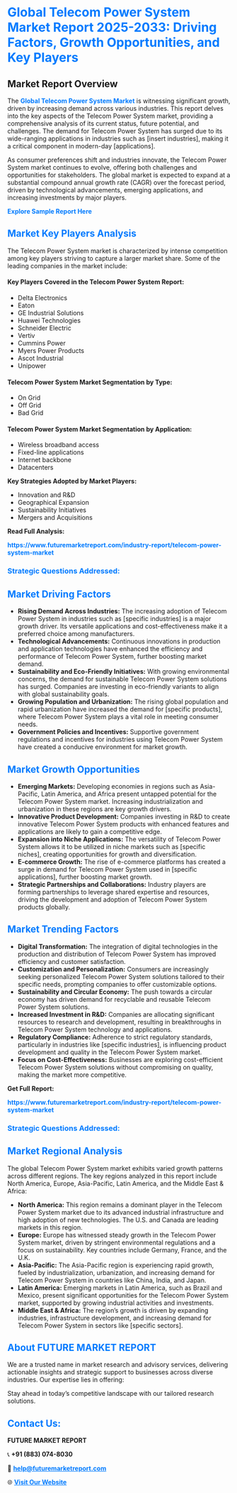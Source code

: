 <h1 style="color: #007BFF;">Global Telecom Power System Market Report 2025-2033: Driving Factors, Growth Opportunities, and Key Players</h1>

<section id="overview">
<h2>Market Report Overview</h2>
<p>The <a href="https://www.futuremarketreport.com/industry-report/telecom-power-system-market" style="color: #007BFF; text-decoration: none;"><strong>Global Telecom Power System Market</strong></a> is witnessing significant growth, driven by increasing demand across various industries. This report delves into the key aspects of the Telecom Power System market, providing a comprehensive analysis of its current status, future potential, and challenges. The demand for Telecom Power System has surged due to its wide-ranging applications in industries such as [insert industries], making it a critical component in modern-day [applications].</p>
<p>As consumer preferences shift and industries innovate, the Telecom Power System market continues to evolve, offering both challenges and opportunities for stakeholders. The global market is expected to expand at a substantial compound annual growth rate (CAGR) over the forecast period, driven by technological advancements, emerging applications, and increasing investments by major players.</p>
</section>

<section id="overview">
<p><a href="https://www.futuremarketreport.com/request-sample/reportId=97619" style="color: #007BFF; text-decoration: none;"><strong>Explore Sample Report Here</strong></a></p>
</section>

<section id="key-players">
<h2 style="color: #007BFF;">Market Key Players Analysis</h2>
<p>The Telecom Power System market is characterized by intense competition among key players striving to capture a larger market share. Some of the leading companies in the market include:</p>
<h4>Key Players Covered in the Telecom Power System Report:</h4>
<ul><li>Delta Electronics</li><li>Eaton</li><li>GE Industrial Solutions</li><li>Huawei Technologies</li><li>Schneider Electric</li><li>Vertiv</li><li>Cummins Power</li><li>Myers Power Products</li><li>Ascot Industrial</li><li>Unipower</li></ul>
<h4>Telecom Power System Market Segmentation by Type:</h4>
<ul><li>On Grid</li><li>Off Grid</li><li>Bad Grid</li></ul>

<h4>Telecom Power System Market Segmentation by Application:</h4>
<ul><li>Wireless broadband access</li><li>Fixed-line applications</li><li>Internet backbone</li><li>Datacenters</li></ul>
<p><strong>Key Strategies Adopted by Market Players:</strong></p>
<ul>
<li>Innovation and R&D</li>
<li>Geographical Expansion</li>
<li>Sustainability Initiatives</li>
<li>Mergers and Acquisitions</li>
</ul>
</section>

<section>
<p><strong>Read Full Analysis: </strong></p><a href="https://www.futuremarketreport.com/industry-report/telecom-power-system-market" style="color: #007BFF; text-decoration: none;"><strong>https://www.futuremarketreport.com/industry-report/telecom-power-system-market</strong></a>
<h3 style="color: #007BFF;">Strategic Questions Addressed:</h3>
</section>

<section id="driving-factors">
<h2 style="color: #007BFF;">Market Driving Factors</h2>
<ul>
<li><strong>Rising Demand Across Industries:</strong> The increasing adoption of Telecom Power System in industries such as [specific industries] is a major growth driver. Its versatile applications and cost-effectiveness make it a preferred choice among manufacturers.</li>
<li><strong>Technological Advancements:</strong> Continuous innovations in production and application technologies have enhanced the efficiency and performance of Telecom Power System, further boosting market demand.</li>
<li><strong>Sustainability and Eco-Friendly Initiatives:</strong> With growing environmental concerns, the demand for sustainable Telecom Power System solutions has surged. Companies are investing in eco-friendly variants to align with global sustainability goals.</li>
<li><strong>Growing Population and Urbanization:</strong> The rising global population and rapid urbanization have increased the demand for [specific products], where Telecom Power System plays a vital role in meeting consumer needs.</li>
<li><strong>Government Policies and Incentives:</strong> Supportive government regulations and incentives for industries using Telecom Power System have created a conducive environment for market growth.</li>
</ul>
</section>

<section id="growth-opportunities">
<h2 style="color: #007BFF;">Market Growth Opportunities</h2>
<ul>
<li><strong>Emerging Markets:</strong> Developing economies in regions such as Asia-Pacific, Latin America, and Africa present untapped potential for the Telecom Power System market. Increasing industrialization and urbanization in these regions are key growth drivers.</li>
<li><strong>Innovative Product Development:</strong> Companies investing in R&D to create innovative Telecom Power System products with enhanced features and applications are likely to gain a competitive edge.</li>
<li><strong>Expansion into Niche Applications:</strong> The versatility of Telecom Power System allows it to be utilized in niche markets such as [specific niches], creating opportunities for growth and diversification.</li>
<li><strong>E-commerce Growth:</strong> The rise of e-commerce platforms has created a surge in demand for Telecom Power System used in [specific applications], further boosting market growth.</li>
<li><strong>Strategic Partnerships and Collaborations:</strong> Industry players are forming partnerships to leverage shared expertise and resources, driving the development and adoption of Telecom Power System products globally.</li>
</ul>
</section>

<section id="trending-factors">
<h2 style="color: #007BFF;">Market Trending Factors</h2>
<ul>
<li><strong>Digital Transformation:</strong> The integration of digital technologies in the production and distribution of Telecom Power System has improved efficiency and customer satisfaction.</li>
<li><strong>Customization and Personalization:</strong> Consumers are increasingly seeking personalized Telecom Power System solutions tailored to their specific needs, prompting companies to offer customizable options.</li>
<li><strong>Sustainability and Circular Economy:</strong> The push towards a circular economy has driven demand for recyclable and reusable Telecom Power System solutions.</li>
<li><strong>Increased Investment in R&D:</strong> Companies are allocating significant resources to research and development, resulting in breakthroughs in Telecom Power System technology and applications.</li>
<li><strong>Regulatory Compliance:</strong> Adherence to strict regulatory standards, particularly in industries like [specific industries], is influencing product development and quality in the Telecom Power System market.</li>
<li><strong>Focus on Cost-Effectiveness:</strong> Businesses are exploring cost-efficient Telecom Power System solutions without compromising on quality, making the market more competitive.</li>
</ul>
</section>

<section>
<p><strong>Get Full Report: </strong></p><a href="https://www.futuremarketreport.com/industry-report/telecom-power-system-market" style="color: #007BFF; text-decoration: none;"><strong>https://www.futuremarketreport.com/industry-report/telecom-power-system-market</strong></a>
<h3 style="color: #007BFF;">Strategic Questions Addressed:</h3>
</section>


<section id="regional-analysis">
<h2 style="color: #007BFF;">Market Regional Analysis</h2>
<p>The global Telecom Power System market exhibits varied growth patterns across different regions. The key regions analyzed in this report include North America, Europe, Asia-Pacific, Latin America, and the Middle East & Africa:</p>
<ul>
<li><strong>North America:</strong> This region remains a dominant player in the Telecom Power System market due to its advanced industrial infrastructure and high adoption of new technologies. The U.S. and Canada are leading markets in this region.</li>
<li><strong>Europe:</strong> Europe has witnessed steady growth in the Telecom Power System market, driven by stringent environmental regulations and a focus on sustainability. Key countries include Germany, France, and the U.K.</li>
<li><strong>Asia-Pacific:</strong> The Asia-Pacific region is experiencing rapid growth, fueled by industrialization, urbanization, and increasing demand for Telecom Power System in countries like China, India, and Japan.</li>
<li><strong>Latin America:</strong> Emerging markets in Latin America, such as Brazil and Mexico, present significant opportunities for the Telecom Power System market, supported by growing industrial activities and investments.</li>
<li><strong>Middle East & Africa:</strong> The region’s growth is driven by expanding industries, infrastructure development, and increasing demand for Telecom Power System in sectors like [specific sectors].</li>
</ul>
</section>

<footer>
<h2 style="color: #007BFF;">About FUTURE MARKET REPORT</h2>
<p>We are a trusted name in market research and advisory services, delivering actionable insights and strategic support to businesses across diverse industries. Our expertise lies in offering:</p>

<p>Stay ahead in today’s competitive landscape with our tailored research solutions.</p>

<h2 style="color: #007BFF;">Contact Us:</h2>
<p><strong>FUTURE MARKET REPORT</strong></p>
<p>📞 <strong>+91 (883) 074-8030</strong></p>
<p>📧 <strong><a href="mailto:help@futuremarketreport.com" style="color: #007BFF;">help@futuremarketreport.com</a></strong></p>
<p>🌐 <strong><a href="https://www.futuremarketreport.com/" style="color: #007BFF;">Visit Our Website</a></strong></p>
</footer>